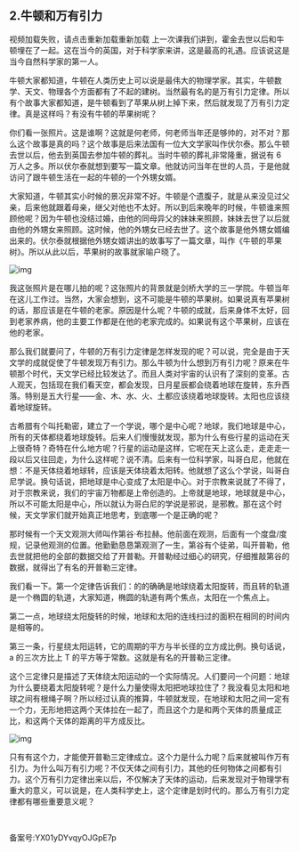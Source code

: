 ## 2.牛顿和万有引力
  




视频加载失败，请点击重新加载重新加载
上一次课我们讲到，霍金去世以后和牛顿埋在了一起。这在当今的英国，对于科学家来讲，这是最高的礼遇。应该说这是当今自然科学家的第一人。


牛顿大家都知道，牛顿在人类历史上可以说是最伟大的物理学家。其实，牛顿数学、天文、物理各个方面都有了不起的建树。当然最有名的是万有引力定律。所以有个故事大家都知道，是牛顿看到了苹果从树上掉下来，然后就发现了万有引力定律。真是这样吗？有没有牛顿的苹果树呢？


你们看一张照片。这是谁啊？这就是何老师，何老师当年还是够帅的，对不对？那么这个故事是真的吗？这个故事是后来法国有一位大文学家叫作伏尔泰。那么牛顿去世以后，他去到英国去参加牛顿的葬礼。当时牛顿的葬礼非常隆重，据说有 6 万人之多。所以伏尔泰就想到要写一篇文章。他就访问当年在世的人员，于是他就访问了跟牛顿生活在一起的牛顿的一个外甥女婿。


大家知道，牛顿其实小时候的景况非常不好。牛顿是个遗腹子，就是从来没见过父亲，后来他就跟着母亲，继父对他也不太好。所以到后来晚年的时候，牛顿谁来照顾他呢？因为牛顿也没结过婚，由他的同母异父的妹妹来照顾，妹妹去世了以后就由他的外甥女来照顾。这时候，他的外甥女已经去世了。这个故事是他外甥女婿编出来的。伏尔泰就根据他外甥女婿讲出的故事写了一篇文章，叫作《牛顿的苹果树》。所以从此以后，苹果树的故事就家喻户晓了。


![img](https://pic1.zhimg.com/v2-94046eb75d9e630b425efe62b3a38677.webp)

我这张照片是在哪儿拍的呢？这张照片的背景就是剑桥大学的三一学院。牛顿当年在这儿工作过。当然，大家会想到，这不可能是牛顿的苹果树。如果说真有苹果树的话，那应该是在牛顿的老家。原因是什么呢？牛顿的成就，后来身体不太好，回到老家养病，他的主要工作都是在他的老家完成的。如果说有这个苹果树，应该在他的老家。


那么我们就要问了，牛顿的万有引力定律是怎样发现的呢？可以说，完全是由于天文学的成就促使了牛顿发现万有引力。那么牛顿为什么想到万有引力呢？原来在牛顿那个时代，天文学已经比较发达了。而且人类对宇宙的认识有了深刻的变革。古人观天，包括现在我们看天空，都会发现，日月星辰都会绕着地球在旋转，东升西落。特别是五大行星——金、木、水、火、土都应该绕着地球旋转。太阳也应该绕着地球旋转。


古希腊有个叫托勒密，建立了一个学说，哪个是中心呢？地球，我们地球是中心，所有的天体都绕着地球旋转。后来人们慢慢就发现，那为什么有些行星的运动在天上很奇特？奇特在什么地方呢？行星的运动是这样，它呢在天上这么走，走走走一段以后又往回走，为什么这样呢？说不清。后来有一位科学家，叫哥白尼，他就在想：不是天体绕着地球转，应该是天体绕着太阳转。他就想了这么个学说，叫哥白尼学说。换句话说，把地球是中心变成了太阳是中心。对于宗教来说就了不得了，对于宗教来说，我们的宇宙万物都是上帝创造的。上帝就是地球，地球就是中心，所以不可能太阳是中心，所以就认为哥白尼的学说是邪说，是邪教。那在这个时候，天文学家们就开始真正地思考，到底哪一个是正确的呢？


那时候有一个天文观测大师叫作第谷·布拉赫。他前面在观测，后面有一个度盘/度规，记录他观测的位置。他勤勤恳恳第观测了一生，第谷有个徒弟，叫开普勒，他去世就把他的全部的数据交给了开普勒。开普勒经过细心的研究，仔细推敲第谷的数据，就得出了有名的开普勒三定律。


我们看一下。第一个定律告诉我们：的的确确是地球绕着太阳旋转，而且转的轨道是一个椭圆的轨道，大家知道，椭圆的轨道有两个焦点，太阳在一个焦点上。


第二一点，地球绕太阳旋转的时候，地球和太阳的连线扫过的面积在相同的时间内是相等的。


第三一条，行星绕太阳运转，它的周期的平方与半长径的立方成比例。换句话说，a 的三次方比上 T 的平方等于常数。这就是有名的开普勒三定律。


这个三定律只是描述了天体绕太阳运动的一个实际情况。人们要问一个问题：地球为什么要绕着太阳旋转呢？是什么力量使得太阳把地球拉住了？我没看见太阳和地球之间有根绳子啊？所以经过认真的推算，牛顿就发现，在地球和太阳之间一定有一个力，无形地把这两个天体拉在一起了，而且这个力是和两个天体的质量成正比，和这两个天体的距离的平方成反比。


![img](https://pic4.zhimg.com/v2-5e6e42d9bac8ca203265156bece1654c.webp)

只有有这个力，才能使开普勒三定律成立。这个力是什么力呢？后来就被叫作万有引力。为什么叫万有引力呢？不仅天体之间有引力，其他的任何物体之间都有引力。这个万有引力定律出来以后，不仅解决了天体的运动，后来发现对于物理学有重大的意义，可以说是，在人类科学史上，这个定律是划时代的。那么万有引力定律都有哪些重要意义呢？


 


备案号:YX01yDYvqyOJGpE7p

